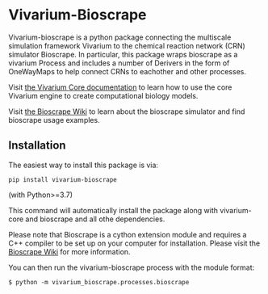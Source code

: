 # Vivarium-Bioscrape

Vivarium-bioscrape is a python package connecting the multiscale simulation framework Vivarium to the chemical reaction network (CRN) simulator Bioscrape. In particular, this package wraps bioscrape as a vivarium Process and includes a number of Derivers in the form of OneWayMaps to help connect CRNs to eachother and other processes.

Visit [the Vivarium Core
documentation](https://vivarium-core.readthedocs.io/) to learn how to
use the core Vivarium engine to create computational biology models.

Visit [the Bioscrape Wiki](https://github.com/biocircuits/bioscrape/wiki) to learn about the bioscrape simulator and find bioscrape usage examples.

## Installation

The easiest way to install this package is via: 

    pip install vivarium-bioscrape 

(with Python>=3.7)

This command will automatically install the package along with vivarium-core and bioscrape and all othe dependencies. 

Please note that Bioscrape is a cython extension module and requires a C++ compiler to be set up on your computer for installation. Please visit the [Bioscrape Wiki](https://github.com/biocircuits/bioscrape/wiki/Installation) for more information.


You can then run the vivarium-bioscrape process with the module format:

```
$ python -m vivarium_bioscrape.processes.bioscrape
```